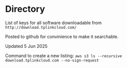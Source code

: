 # Directory
List of keys for all software downloadable from `http://download.tplinkcloud.com/`

Posted to github for convinience to make it searchable.

Updated 5 Jun 2025

Command to create a new listing: `aws s3 ls --recursive download.tplinkcloud.com --no-sign-request`
